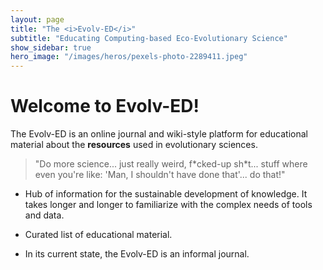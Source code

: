 ```yaml
---
layout: page
title: "The <i>Evolv-ED</i>"
subtitle: "Educating Computing-based Eco-Evolutionary Science"
show_sidebar: true
hero_image: "/images/heros/pexels-photo-2289411.jpeg"
---
```


# Welcome to Evolv-ED! 

The Evolv-ED is an online journal and wiki-style platform for educational material about the **resources** used in evolutionary sciences.


> "Do more science... just really weird, f\*cked-up sh\*t... stuff where even you're like: 'Man, I shouldn't have done that'... do that!"


- Hub of information for the sustainable development of knowledge. It takes longer and longer to familiarize with the complex needs of tools and data.

- Curated list of educational material.

- In its current state, the Evolv-ED is an informal journal. 




